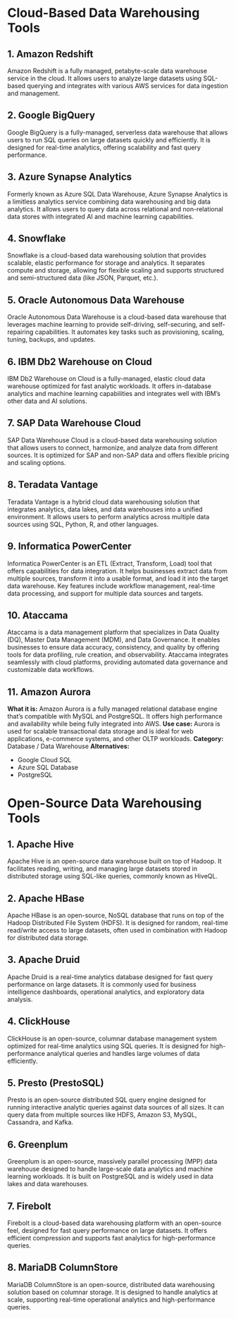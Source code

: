 # Cloud-Based Data Warehousing Tools

## 1. **Amazon Redshift**
Amazon Redshift is a fully managed, petabyte-scale data warehouse service in the cloud. It allows users to analyze large datasets using SQL-based querying and integrates with various AWS services for data ingestion and management.

## 2. **Google BigQuery**
Google BigQuery is a fully-managed, serverless data warehouse that allows users to run SQL queries on large datasets quickly and efficiently. It is designed for real-time analytics, offering scalability and fast query performance.

## 3. **Azure Synapse Analytics**
Formerly known as Azure SQL Data Warehouse, Azure Synapse Analytics is a limitless analytics service combining data warehousing and big data analytics. It allows users to query data across relational and non-relational data stores with integrated AI and machine learning capabilities.

## 4. **Snowflake**
Snowflake is a cloud-based data warehousing solution that provides scalable, elastic performance for storage and analytics. It separates compute and storage, allowing for flexible scaling and supports structured and semi-structured data (like JSON, Parquet, etc.).

## 5. **Oracle Autonomous Data Warehouse**
Oracle Autonomous Data Warehouse is a cloud-based data warehouse that leverages machine learning to provide self-driving, self-securing, and self-repairing capabilities. It automates key tasks such as provisioning, scaling, tuning, backups, and updates.

## 6. **IBM Db2 Warehouse on Cloud**
IBM Db2 Warehouse on Cloud is a fully-managed, elastic cloud data warehouse optimized for fast analytic workloads. It offers in-database analytics and machine learning capabilities and integrates well with IBM’s other data and AI solutions.

## 7. **SAP Data Warehouse Cloud**
SAP Data Warehouse Cloud is a cloud-based data warehousing solution that allows users to connect, harmonize, and analyze data from different sources. It is optimized for SAP and non-SAP data and offers flexible pricing and scaling options.

## 8. **Teradata Vantage**
Teradata Vantage is a hybrid cloud data warehousing solution that integrates analytics, data lakes, and data warehouses into a unified environment. It allows users to perform analytics across multiple data sources using SQL, Python, R, and other languages.

## 9. **Informatica PowerCenter**
Informatica PowerCenter is an ETL (Extract, Transform, Load) tool that offers capabilities for data integration. It helps businesses extract data from multiple sources, transform it into a usable format, and load it into the target data warehouse. Key features include workflow management, real-time data processing, and support for multiple data sources and targets.

## 10. **Ataccama**
Ataccama is a data management platform that specializes in Data Quality (DQ), Master Data Management (MDM), and Data Governance. It enables businesses to ensure data accuracy, consistency, and quality by offering tools for data profiling, rule creation, and observability. Ataccama integrates seamlessly with cloud platforms, providing automated data governance and customizable data workflows.

## 11.  Amazon Aurora
**What it is:** Amazon Aurora is a fully managed relational database engine that’s compatible with MySQL and PostgreSQL. It offers high performance and availability while being fully integrated into AWS.
**Use case:** Aurora is used for scalable transactional data storage and is ideal for web applications, e-commerce systems, and other OLTP workloads.
**Category:** Database / Data Warehouse
**Alternatives:**
- Google Cloud SQL
- Azure SQL Database
- PostgreSQL


# Open-Source Data Warehousing Tools

## 1. **Apache Hive**
Apache Hive is an open-source data warehouse built on top of Hadoop. It facilitates reading, writing, and managing large datasets stored in distributed storage using SQL-like queries, commonly known as HiveQL.

## 2. **Apache HBase**
Apache HBase is an open-source, NoSQL database that runs on top of the Hadoop Distributed File System (HDFS). It is designed for random, real-time read/write access to large datasets, often used in combination with Hadoop for distributed data storage.

## 3. **Apache Druid**
Apache Druid is a real-time analytics database designed for fast query performance on large datasets. It is commonly used for business intelligence dashboards, operational analytics, and exploratory data analysis.

## 4. **ClickHouse**
ClickHouse is an open-source, columnar database management system optimized for real-time analytics using SQL queries. It is designed for high-performance analytical queries and handles large volumes of data efficiently.

## 5. **Presto (PrestoSQL)**
Presto is an open-source distributed SQL query engine designed for running interactive analytic queries against data sources of all sizes. It can query data from multiple sources like HDFS, Amazon S3, MySQL, Cassandra, and Kafka.

## 6. **Greenplum**
Greenplum is an open-source, massively parallel processing (MPP) data warehouse designed to handle large-scale data analytics and machine learning workloads. It is built on PostgreSQL and is widely used in data lakes and data warehouses.

## 7. **Firebolt**
Firebolt is a cloud-based data warehousing platform with an open-source feel, designed for fast query performance on large datasets. It offers efficient compression and supports fast analytics for high-performance queries.

## 8. **MariaDB ColumnStore**
MariaDB ColumnStore is an open-source, distributed data warehousing solution based on columnar storage. It is designed to handle analytics at scale, supporting real-time operational analytics and high-performance queries.

